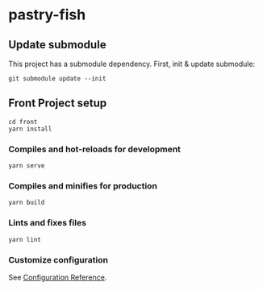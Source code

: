 # pastry-fish

## Update submodule
This project has a submodule dependency. First, init & update submodule:
```
git submodule update --init
```

## Front Project setup
```
cd front
yarn install
```

### Compiles and hot-reloads for development
```
yarn serve
```

### Compiles and minifies for production
```
yarn build
```

### Lints and fixes files
```
yarn lint
```

### Customize configuration
See [Configuration Reference](https://cli.vuejs.org/config/).
